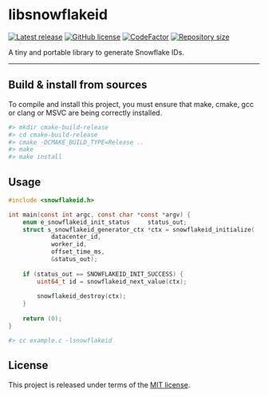 # libsnowflakeid

[![Latest release](https://img.shields.io/badge/latest_release-1.3.0-orange.svg)](https://github.com/thibaultmeyer/libsnowflakeid/releases)
[![GitHub license](https://img.shields.io/badge/license-MIT-blue.svg)](https://github.com/thibaultmeyer/libsnowflakeid/blob/master/LICENSE)
[![CodeFactor](https://www.codefactor.io/repository/github/thibaultmeyer/libsnowflakeid/badge)](https://www.codefactor.io/repository/github/thibaultmeyer/libsnowflakeid)
[![Repository size](https://img.shields.io/github/repo-size/thibaultmeyer/libsnowflakeid.svg?logo=git)](https://github.com/thibaultmeyer/libsnowflakeid)

A tiny and portable library to generate Snowflake IDs.
*****

## Build & install from sources
To compile and install this project, you must ensure that make, cmake, gcc or
clang or MSVC are being correctly installed.

```bash
#> mkdir cmake-build-release
#> cd cmake-build-release
#> cmake -DCMAKE_BUILD_TYPE=Release ..
#> make
#> make install
```

## Usage
```c
#include <snowflakeid.h>

int main(const int argc, const char *const *argv) {
    enum e_snowflakeid_init_status     status_out;
    struct s_snowflakeid_generator_ctx *ctx = snowflakeid_initialize(
            datacenter_id,
            worker_id,
            offset_time_ms,
            &status_out);
    
    if (status_out == SNOWFLAKEID_INIT_SUCCESS) {
        uint64_t id = snowflakeid_next_value(ctx);
        
        snowflakeid_destroy(ctx);
    }
    
    return (0);
}
```

```bash
#> cc example.c -lsnowflakeid
```


## License
This project is released under terms of the [MIT license](https://github.com/thibaultmeyer/libsnowflakeid/blob/master/LICENSE).
